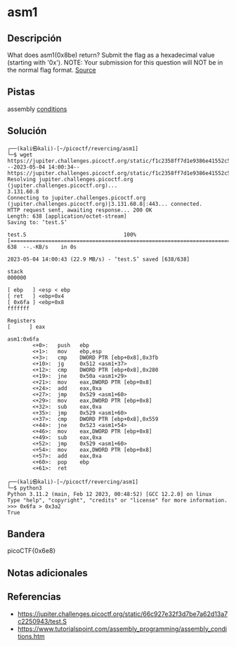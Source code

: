 # asm1

## Descripción

What does asm1(0x8be) return? Submit the flag as a hexadecimal value (starting with '0x'). NOTE: Your submission for this question will NOT be in the normal flag format. [Source](https://jupiter.challenges.picoctf.org/static/66c927e32f3d7be7a62d13a7c2250943/test.S)

## Pistas

assembly [conditions](https://www.tutorialspoint.com/assembly_programming/assembly_conditions.htm)

## Solución

```
┌──(kali㉿kali)-[~/picoctf/revercing/asm1]
└─$ wget https://jupiter.challenges.picoctf.org/static/f1c2358ff7d1e9386e41552c549cf2f6/test.S     
--2023-05-04 14:00:34--  https://jupiter.challenges.picoctf.org/static/f1c2358ff7d1e9386e41552c549cf2f6/test.S
Resolving jupiter.challenges.picoctf.org (jupiter.challenges.picoctf.org)... 
3.131.60.8
Connecting to jupiter.challenges.picoctf.org (jupiter.challenges.picoctf.org)|3.131.60.8|:443... connected.
HTTP request sent, awaiting response... 200 OK
Length: 638 [application/octet-stream]
Saving to: ‘test.S’

test.S                               100%[======================================================================>]     638  --.-KB/s    in 0s      

2023-05-04 14:00:43 (22.9 MB/s) - ‘test.S’ saved [638/638]

stack
000000

[ ebp   ] <esp < ebp
[ ret   ] <ebp+0x4
[ 0x6fa ] <ebp+0x8
fffffff

Registers
[      ] eax

asm1:0x6fa
        <+0>:   push   ebp
        <+1>:   mov    ebp,esp
        <+3>:   cmp    DWORD PTR [ebp+0x8],0x3fb
        <+10>:  jg     0x512 <asm1+37>
        <+12>:  cmp    DWORD PTR [ebp+0x8],0x280
        <+19>:  jne    0x50a <asm1+29>
        <+21>:  mov    eax,DWORD PTR [ebp+0x8]
        <+24>:  add    eax,0xa
        <+27>:  jmp    0x529 <asm1+60>
        <+29>:  mov    eax,DWORD PTR [ebp+0x8]
        <+32>:  sub    eax,0xa
        <+35>:  jmp    0x529 <asm1+60>
        <+37>:  cmp    DWORD PTR [ebp+0x8],0x559
        <+44>:  jne    0x523 <asm1+54>
        <+46>:  mov    eax,DWORD PTR [ebp+0x8]
        <+49>:  sub    eax,0xa
        <+52>:  jmp    0x529 <asm1+60>
        <+54>:  mov    eax,DWORD PTR [ebp+0x8]
        <+57>:  add    eax,0xa
        <+60>:  pop    ebp
        <+61>:  ret  

┌──(kali㉿kali)-[~/picoctf/revercing/asm1]
└─$ python3 
Python 3.11.2 (main, Feb 12 2023, 00:48:52) [GCC 12.2.0] on linux
Type "help", "copyright", "credits" or "license" for more information.
>>> 0x6fa > 0x3a2
True
```

## Bandera

picoCTF{0x6e8}

## Notas adicionales



## Referencias
- https://jupiter.challenges.picoctf.org/static/66c927e32f3d7be7a62d13a7c2250943/test.S
- https://www.tutorialspoint.com/assembly_programming/assembly_conditions.htm